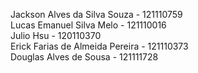 Jackson Alves da Silva Souza - 121110759 <br>
Lucas Emanuel Silva Melo - 121110016 <br>
Julio Hsu - 120110370 <br>
Erick Farias de Almeida Pereira - 121110373 <br>
Douglas Alves de Sousa - 121111728 <br>
